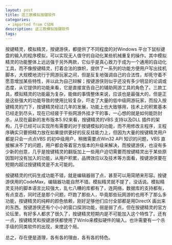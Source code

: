 ```yaml
---
layout: post
title: 这三款模拟按键软件
categories: 
 - imported from CSDN
description: 这三款模拟按键软件
tags: 
---
```


按键精灵，模拟精灵，按键游侠，都提供了不同程度的对Windows 平台下鼠标键盘的输入的程序模拟，可以实现无人值守的自动化某些机械重复的操作。其中模拟精灵的功能整体上远远强于另外两款，它似乎是真心致力于成为一个通用的自动化工具，而不像按键精灵，打着合法的旗帜，提供了一系列的功能方便用户写出挂机脚本，大规模地流行于网游玩家之间，但是反复地强调自己的合法性，却死守着不愿意增加某些特性，并以此为自己辩解；按键游侠则似乎还没有多少明显的论调或态度，从它提供的功能来看，它是直接宣告自己的辅助网游工具的角色了。三款工具，模拟精灵的功能最为复杂，能做的事情整体来说，应该也是最强大的，但是正是这些强大的功能导致的使用比较复杂，吓走了大量的低中级网游玩家，而投入按键精灵的门下，按键精灵经过几年的发展，功能上也大致够用，技术上的积累基本已经走到尽头，现在已经疲于干些网游外挂才干的事，一心想的就是如何能防封杀，从现在最新的发布版本5.92来看，按键精灵的VBS 支持以及DLL 插件的架构，几乎已经可以实现所有需要的对于按键模拟的功能，而不用修改主程序，主程序确实只要把精力放在如果提供更好的反反挂能力上，但因为大量的按键精灵用户都是只会一点点VBS 的初中级用户，稍微需要点Win32 API 知识的问题，VBS 直接解决不了的问题，用户都会等着官方版本的升级来解决，而按键游侠，也没有多少新的创意，几乎是按键精灵的翻版加上一些用户迫切需要而按键精灵出于某些原因暂时没有加入的功能，从用户积累，品牌效应以及技术等方面看，按键游侠要在短期内超过按键精灵是不太可能的。

按键精灵的代码生成功能不错，就是编辑器弱了点，甚至可以用简陋来形容。按键游侠用的CodeMax，编辑器功能自然不错。模拟精灵就不提了，没话说。模拟精灵支持的脚本语言比较强大，乱七八糟的库都有了，连网络，数据库的支持都有，有点变态，同时还是那个问题，吓跑了那些人，毕竟那些玩网游的也用不了那么多功能，按键精灵的纯粹的颜色依赖，刚好足够他们应付全部都是用DirectX 画出来的东西。按键游侠还有个小小的窗口探测功能，弱是弱了点，但在按键精灵的官方论坛里，有好多人都求了很久了，按键精灵短期内是不可能加入这个特性了。还有一点，按键精灵和按键游侠都使用了WinIo来模拟硬件的输入。也许需要有一个杀手级的同类软件的出现，来搅这个局。

总之，存在便是道理，各有各的理由，各有各的特色。
